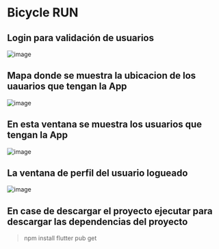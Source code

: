 # Bicycle RUN
## Login para validación de usuarios
![image](https://github.com/Marcsucre25/bycicle/assets/105298870/afb7d246-d0e4-4500-8d80-36dd9b642781)
## Mapa donde se muestra la ubicacion de los uauarios que tengan la App
![image](https://github.com/Marcsucre25/bycicle/assets/105298870/bc4f28d8-a8b5-4ecc-835c-3ce8632c6e9c)
## En esta ventana se muestra los usuarios que tengan la App
![image](https://github.com/Marcsucre25/bycicle/assets/105298870/ad40ba83-0ec0-446a-87e7-d6bc6087d0ef)
## La ventana de perfil del usuario logueado
![image](https://github.com/Marcsucre25/bycicle/assets/105298870/a8dcd3c6-1511-434f-9e82-933737e881b1)
## En case de descargar el proyecto ejecutar para descargar las dependencias del proyecto
> npm install
> flutter pub get 
